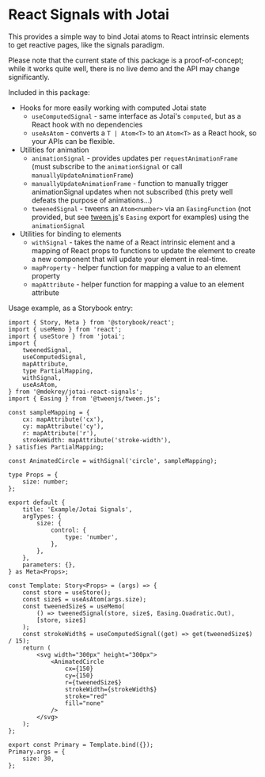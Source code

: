 # React Signals with Jotai

This provides a simple way to bind Jotai atoms to React intrinsic elements to get reactive pages, like the signals paradigm.

Please note that the current state of this package is a proof-of-concept; while it works quite well, there is no live demo and the API may change significantly.

Included in this package:

- Hooks for more easily working with computed Jotai state
  - `useComputedSignal` - same interface as Jotai's `computed`, but as a React hook with no dependencies
  - `useAsAtom` - converts a `T | Atom<T>` to an `Atom<T>` as a React hook, so your APIs can be flexible.
- Utilities for animation
  - `animationSignal` - provides updates per `requestAnimationFrame` (must subscribe to the `animationSignal` or call `manuallyUpdateAnimationFrame`)
  - `manuallyUpdateAnimationFrame` - function to manually trigger animationSignal updates when not subscribed (this prety well defeats the purpose of animations...)
  - `tweenedSignal` - tweens an `Atom<number>` via an `EasingFunction` (not provided, but see [tween.js](https://www.npmjs.com/package/@tweenjs/tween.js)'s `Easing` export for examples) using the `animationSignal`
- Utilities for binding to elements
  - `withSignal` - takes the name of a React intrinsic element and a mapping of React props to functions to update the element to create a new component that will update your element in real-time.
  - `mapProperty` - helper function for mapping a value to an element property
  - `mapAttribute` - helper function for mapping a value to an element attribute

Usage example, as a Storybook entry:

```tsx
import { Story, Meta } from '@storybook/react';
import { useMemo } from 'react';
import { useStore } from 'jotai';
import {
	tweenedSignal,
	useComputedSignal,
	mapAttribute,
	type PartialMapping,
	withSignal,
	useAsAtom,
} from '@mdekrey/jotai-react-signals';
import { Easing } from '@tweenjs/tween.js';

const sampleMapping = {
	cx: mapAttribute('cx'),
	cy: mapAttribute('cy'),
	r: mapAttribute('r'),
	strokeWidth: mapAttribute('stroke-width'),
} satisfies PartialMapping;

const AnimatedCircle = withSignal('circle', sampleMapping);

type Props = {
	size: number;
};

export default {
	title: 'Example/Jotai Signals',
	argTypes: {
		size: {
			control: {
				type: 'number',
			},
		},
	},
	parameters: {},
} as Meta<Props>;

const Template: Story<Props> = (args) => {
	const store = useStore();
	const size$ = useAsAtom(args.size);
	const tweenedSize$ = useMemo(
		() => tweenedSignal(store, size$, Easing.Quadratic.Out),
		[store, size$]
	);
	const strokeWidth$ = useComputedSignal((get) => get(tweenedSize$) / 15);
	return (
		<svg width="300px" height="300px">
			<AnimatedCircle
				cx={150}
				cy={150}
				r={tweenedSize$}
				strokeWidth={strokeWidth$}
				stroke="red"
				fill="none"
			/>
		</svg>
	);
};

export const Primary = Template.bind({});
Primary.args = {
	size: 30,
};
```
